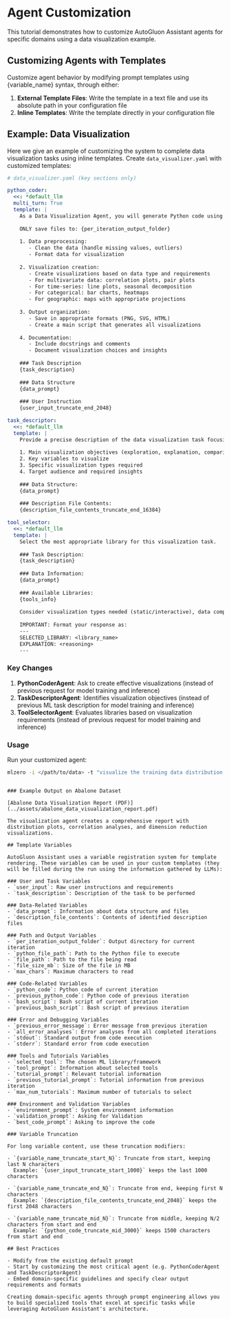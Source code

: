 # Agent Customization

This tutorial demonstrates how to customize AutoGluon Assistant agents for specific domains using a data visualization example.

## Customizing Agents with Templates

Customize agent behavior by modifying prompt templates using {variable_name} syntax, through either:

1. **External Template Files**: Write the template in a text file and use its absolute path in your configuration file
2. **Inline Templates**: Write the template directly in your configuration file

## Example: Data Visualization

Here we give an example of customizing the system to complete data visualization tasks using inline templates. Create `data_visualizer.yaml` with customized templates:

```yaml
# data_visualizer.yaml (key sections only)

python_coder:
  <<: *default_llm
  multi_turn: True
  template: |
    As a Data Visualization Agent, you will generate Python code using {selected_tool} to create insightful visualizations. Follow these specifications:
    
    ONLY save files to: {per_iteration_output_folder}
    
    1. Data preprocessing:
       - Clean the data (handle missing values, outliers)
       - Format data for visualization
    
    2. Visualization creation:
       - Create visualizations based on data type and requirements
       - For multivariate data: correlation plots, pair plots
       - For time-series: line plots, seasonal decomposition
       - For categorical: bar charts, heatmaps
       - For geographic: maps with appropriate projections
    
    3. Output organization:
       - Save in appropriate formats (PNG, SVG, HTML)
       - Create a main script that generates all visualizations
    
    4. Documentation:
       - Include docstrings and comments
       - Document visualization choices and insights
    
    ### Task Description
    {task_description}
    
    ### Data Structure
    {data_prompt}
    
    ### User Instruction
    {user_input_truncate_end_2048}

task_descriptor:
  <<: *default_llm
  template: |
    Provide a precise description of the data visualization task focusing on:
    
    1. Main visualization objectives (exploration, explanation, comparison)
    2. Key variables to visualize
    3. Specific visualization types required
    4. Target audience and required insights
    
    ### Data Structure:
    {data_prompt}
    
    ### Description File Contents:
    {description_file_contents_truncate_end_16384}

tool_selector:
  <<: *default_llm
  template: |
    Select the most appropriate library for this visualization task.
    
    ### Task Description:
    {task_description}
    
    ### Data Information:
    {data_prompt}
    
    ### Available Libraries:
    {tools_info}
    
    Consider visualization types needed (static/interactive), data complexity, and output requirements.
    
    IMPORTANT: Format your response as:
    ---
    SELECTED_LIBRARY: <library_name>
    EXPLANATION: <reasoning>
    ---
```

### Key Changes

1. **PythonCoderAgent**: Ask to create effective visualizations (instead of previous request for model training and inference)
2. **TaskDescriptorAgent**: Identifies visualization objectives (instead of previous ML task description for model training and inference)
3. **ToolSelectorAgent**: Evaluates libraries based on visualization requirements (instead of previous request for model training and inference)

### Usage

Run your customized agent:

```bash
mlzero -i </path/to/data> -t "visualize the training data distribution, and generate a .pdf report" -c </path/to/data_visualizer.yaml>
```

```

### Example Output on Abalone Dataset

[Abalone Data Visualization Report (PDF)](../assets/abalone_data_visualization_report.pdf)

The visualization agent creates a comprehensive report with distribution plots, correlation analyses, and dimension reduction visualizations.

## Template Variables

AutoGluon Assistant uses a variable registration system for template rendering. These variables can be used in your custom templates (they will be filled during the run using the information gathered by LLMs):

### User and Task Variables
- `user_input`: Raw user instructions and requirements
- `task_description`: Description of the task to be performed

### Data-Related Variables
- `data_prompt`: Information about data structure and files 
- `description_file_contents`: Contents of identified description files

### Path and Output Variables
- `per_iteration_output_folder`: Output directory for current iteration
- `python_file_path`: Path to the Python file to execute
- `file_path`: Path to the file being read
- `file_size_mb`: Size of the file in MB
- `max_chars`: Maximum characters to read

### Code-Related Variables
- `python_code`: Python code of current iteration
- `previous_python_code`: Python code of previous iteration
- `bash_script`: Bash script of current iteration
- `previous_bash_script`: Bash script of previous iteration

### Error and Debugging Variables
- `previous_error_message`: Error message from previous iteration
- `all_error_analyses`: Error analyses from all completed iterations
- `stdout`: Standard output from code execution
- `stderr`: Standard error from code execution

### Tools and Tutorials Variables
- `selected_tool`: The chosen ML library/framework
- `tool_prompt`: Information about selected tools
- `tutorial_prompt`: Relevant tutorial information
- `previous_tutorial_prompt`: Tutorial information from previous iteration
- `max_num_tutorials`: Maximum number of tutorials to select

### Environment and Validation Variables
- `environment_prompt`: System environment information
- `validation_prompt`: Asking for Validation
- `best_code_prompt`: Asking to improve the code

### Variable Truncation

For long variable content, use these truncation modifiers:

- `{variable_name_truncate_start_N}`: Truncate from start, keeping last N characters
  Example: `{user_input_truncate_start_1000}` keeps the last 1000 characters
  
- `{variable_name_truncate_end_N}`: Truncate from end, keeping first N characters
  Example: `{description_file_contents_truncate_end_2048}` keeps the first 2048 characters
  
- `{variable_name_truncate_mid_N}`: Truncate from middle, keeping N/2 characters from start and end
  Example: `{python_code_truncate_mid_3000}` keeps 1500 characters from start and end

## Best Practices

- Modify from the existing default prompt
- Start by customizing the most critical agent (e.g. PythonCoderAgent and TaskDescriptorAgent)
- Embed domain-specific guidelines and specify clear output requirements and formats

Creating domain-specific agents through prompt engineering allows you to build specialized tools that excel at specific tasks while leveraging AutoGluon Assistant's architecture.
